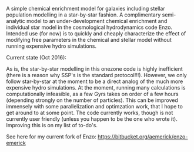A simple chemical enrichment model for galaxies including stellar population
modelling in a star-by-star fashion. A complimentary semi-analytic model
to an under-development chemical enrichment and individual star model in
the cosmological hydrodynamics code Enzo. Intended use (for now) is to quickly
and cheaply characterize the effect of modifying free parameters in the 
chemical and stellar model without running expensive hydro simulations.

Current state (Oct 2016):

As is, the star-by-star modelling in this onezone code is highly inefficient
(there is a reason why SSP's is the standard protocol!!!). However, we
only follow star-by-star at the moment to be a direct analog of the much more
expensive hydro simulations. At the moment, running many calculations is 
computationally infeasible, as a few Gyrs takes on order of a few hours 
(depending strongly on the number of particles). This can be improved immensely
with some parallelization and optimzation work, that I hope to get around to
at some point. The code currently works, though is not currently user friendly
(unless you happen to be the one who wrote it). Improving this is on my list
of to-do's.

See here for my current fork of Enzo: https://bitbucket.org/aemerick/enzo-emerick
